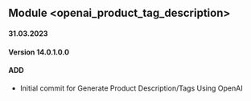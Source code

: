 ## Module <openai_product_tag_description>

#### 31.03.2023
#### Version 14.0.1.0.0
#### ADD
- Initial commit for Generate Product Description/Tags Using OpenAI

